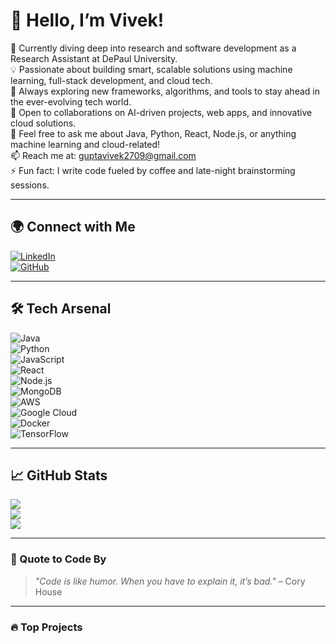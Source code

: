 # 👋 Hello, I’m Vivek!

🔬 Currently diving deep into research and software development as a Research Assistant at DePaul University.  
💡 Passionate about building smart, scalable solutions using machine learning, full-stack development, and cloud tech.  
🌱 Always exploring new frameworks, algorithms, and tools to stay ahead in the ever-evolving tech world.  
🤝 Open to collaborations on AI-driven projects, web apps, and innovative cloud solutions.  
💬 Feel free to ask me about Java, Python, React, Node.js, or anything machine learning and cloud-related!  
📫 Reach me at: guptavivek2709@gmail.com  
⚡ Fun fact: I write code fueled by coffee and late-night brainstorming sessions.

---

## 🌍 Connect with Me  
[![LinkedIn](https://img.shields.io/badge/LinkedIn-%230077B5.svg?logo=linkedin&logoColor=white)](https://linkedin.com/in/vivek-s-gupta)  
[![GitHub](https://img.shields.io/badge/GitHub-%23121011.svg?logo=github&logoColor=white)](https://github.com/guptavivek2709)  

---

## 🛠️ Tech Arsenal  
![Java](https://img.shields.io/badge/Java-%23ED8B00.svg?style=for-the-badge&logo=java&logoColor=white)  
![Python](https://img.shields.io/badge/Python-%2314354C.svg?style=for-the-badge&logo=python&logoColor=white)  
![JavaScript](https://img.shields.io/badge/JavaScript-%23323330.svg?style=for-the-badge&logo=javascript&logoColor=%23F7DF1E)  
![React](https://img.shields.io/badge/React-%2320232a.svg?style=for-the-badge&logo=react&logoColor=%2361DAFB)  
![Node.js](https://img.shields.io/badge/Node.js-6DA55F?style=for-the-badge&logo=node.js&logoColor=white)  
![MongoDB](https://img.shields.io/badge/MongoDB-%234ea94b.svg?style=for-the-badge&logo=mongodb&logoColor=white)  
![AWS](https://img.shields.io/badge/AWS-%23FF9900.svg?style=for-the-badge&logo=amazon-aws&logoColor=white)  
![Google Cloud](https://img.shields.io/badge/Google%20Cloud-%234285F4.svg?style=for-the-badge&logo=google-cloud&logoColor=white)  
![Docker](https://img.shields.io/badge/Docker-%230db7ed.svg?style=for-the-badge&logo=docker&logoColor=white)  
![TensorFlow](https://img.shields.io/badge/TensorFlow-%23FF6F00.svg?style=for-the-badge&logo=tensorflow&logoColor=white)  

---

## 📈 GitHub Stats  
![](https://github-readme-stats.vercel.app/api?username=guptavivek2709&theme=dark&show_icons=true)  
![](https://github-readme-streak-stats.herokuapp.com/?user=guptavivek2709&theme=dark)  
![](https://github-readme-stats.vercel.app/api/top-langs/?username=guptavivek2709&theme=dark&layout=compact)  

---

### 💬 Quote to Code By  
> *"Code is like humor. When you have to explain it, it’s bad."* – Cory House  

---

### 🔥 Top Projects  
<!-- Add your top project links here -->

